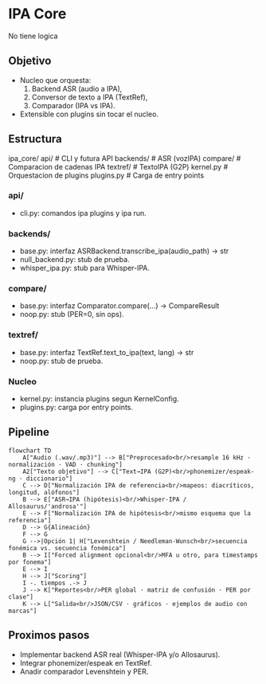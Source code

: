 # IPA Core
No tiene logica

## Objetivo
- Nucleo que orquesta:
  1) Backend ASR (audio a IPA),
  2) Conversor de texto a IPA (TextRef),
  3) Comparador (IPA vs IPA).
- Extensible con plugins sin tocar el nucleo.

## Estructura
ipa_core/
  api/        # CLI y futura API
  backends/   # ASR (vozIPA)
  compare/    # Comparacion de cadenas IPA
  textref/    # TextoIPA (G2P)
  kernel.py   # Orquestacion de plugins
  plugins.py  # Carga de entry points

### api/
- cli.py: comandos ipa plugins y ipa run.

### backends/
- base.py: interfaz ASRBackend.transcribe_ipa(audio_path) -> str
- null_backend.py: stub de prueba.
- whisper_ipa.py: stub para Whisper-IPA.

### compare/
- base.py: interfaz Comparator.compare(...) -> CompareResult
- noop.py: stub (PER=0, sin ops).

### textref/
- base.py: interfaz TextRef.text_to_ipa(text, lang) -> str
- noop.py: stub de prueba.

### Nucleo
- kernel.py: instancia plugins segun KernelConfig.
- plugins.py: carga por entry points.

## Pipeline
```mermaid
flowchart TD
    A["Audio (.wav/.mp3)"] --> B["Preprocesado<br/>resample 16 kHz · normalización · VAD · chunking"]
    A2["Texto objetivo"] --> C["Text→IPA (G2P)<br/>phonemizer/espeak-ng · diccionario"]
    C --> D["Normalización IPA de referencia<br/>mapeos: diacríticos, longitud, alófonos"]
    B --> E["ASR→IPA (hipótesis)<br/>Whisper-IPA / Allosaurus/'androsa'"]
    E --> F["Normalización IPA de hipótesis<br/>mismo esquema que la referencia"]
    D --> G{Alineación}
    F --> G
    G -->|Opción 1| H["Levenshtein / Needleman-Wunsch<br/>secuencia fonémica vs. secuencia fonémica"]
    B --> I["Forced alignment opcional<br/>MFA u otro, para timestamps por fonema"]
    E --> I
    H --> J["Scoring"]
    I -. tiempos .-> J
    J --> K["Reportes<br/>PER global · matriz de confusión · PER por clase"]
    K --> L["Salida<br/>JSON/CSV · gráficos · ejemplos de audio con marcas"]
```

## Proximos pasos
- Implementar backend ASR real (Whisper-IPA y/o Allosaurus).
- Integrar phonemizer/espeak en TextRef.
- Anadir comparador Levenshtein y PER.
